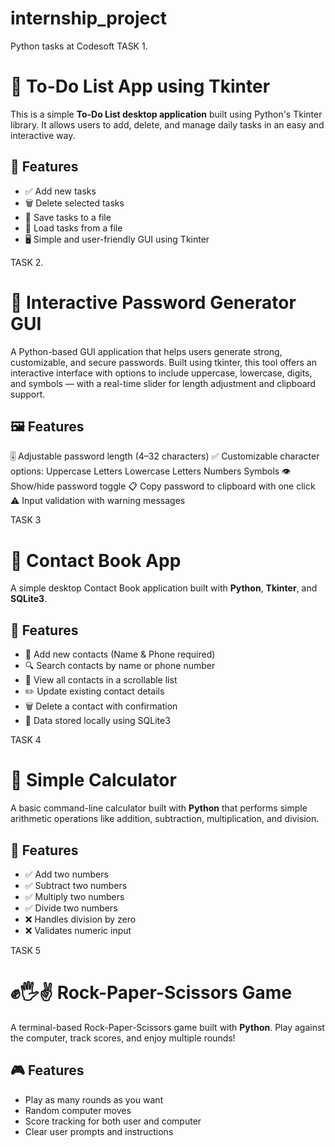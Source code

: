 # internship_project
Python tasks at Codesoft
TASK 1.
# 📝 To-Do List App using Tkinter

This is a simple **To-Do List desktop application** built using Python's Tkinter library. It allows users to add, delete, and manage daily tasks in an easy and interactive way.

## 📌 Features

- ✅ Add new tasks
- 🗑️ Delete selected tasks
- 💾 Save tasks to a file
- 📂 Load tasks from a file
- 🖥️ Simple and user-friendly GUI using Tkinter

TASK 2.
# 🔐 Interactive Password Generator GUI
A Python-based GUI application that helps users generate strong, customizable, and secure passwords. Built using tkinter, this tool offers an interactive interface with options to include uppercase, lowercase, digits, and symbols — with a real-time slider for length adjustment and clipboard support.
## 🖼️ Features
🎚️ Adjustable password length (4–32 characters)
✅ Customizable character options:
Uppercase Letters
Lowercase Letters
Numbers
Symbols
👁️ Show/hide password toggle
📋 Copy password to clipboard with one click
⚠️ Input validation with warning messages

TASK 3
# 📒 Contact Book App
A simple desktop Contact Book application built with **Python**, **Tkinter**, and **SQLite3**.
## 📌 Features
- 📝 Add new contacts (Name & Phone required)
- 🔍 Search contacts by name or phone number
- 📜 View all contacts in a scrollable list
- ✏️ Update existing contact details
- 🗑️ Delete a contact with confirmation
- 💾 Data stored locally using SQLite3


TASK 4
# 🧮 Simple Calculator
A basic command-line calculator built with **Python** that performs simple arithmetic operations like addition, subtraction, multiplication, and division.
## 🚀 Features
- ✅ Add two numbers
- ✅ Subtract two numbers
- ✅ Multiply two numbers
- ✅ Divide two numbers
- ❌ Handles division by zero
- ❌ Validates numeric input

TASK 5
# ✊🖐✌ Rock-Paper-Scissors Game
A terminal-based Rock-Paper-Scissors game built with **Python**. Play against the computer, track scores, and enjoy multiple rounds!
## 🎮 Features
- Play as many rounds as you want
- Random computer moves
- Score tracking for both user and computer
- Clear user prompts and instructions
